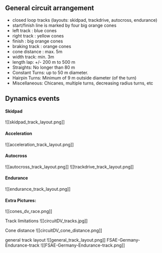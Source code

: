 ## **General circuit arrangement**
- closed loop tracks (layouts: skidpad, trackdrive, autocross, endurance)
- start/finish line is marked by four big orange cones
- left track : blue cones
- right track : yellow cones
- finish : big orange cones
- braking track : orange cones
- cone distance : max. 5m
- width track: min. 3m
- length lap: +/- 200 m to 500 m
- Straights: No longer than 80 m
- Constant Turns: up to 50 m diameter.
- Hairpin Turns: Minimum of 9 m outside diameter (of the turn)
- Miscellaneous: Chicanes, multiple turns, decreasing radius turns, etc

## Dynamics events

#### Skidpad
![[skidpad_track_layout.png]]

#### Acceleration
![[acceleration_track_layout.png]]

#### Autocross
![[autocross_track_layout.png]]
![[trackdrive_track_layout.png]]
#### Endurance 
![[endurance_track_layout.png]]


#### **Extra Pictures**:

![[cones_dv_race.png]]

Track limitations
![[circuitDV_tracks.jpg]]

Cone distance
![[circuitDV_cone_distance.png]]

general track layout
![[general_track_layout.png]]
FSAE-Germany-Endurance-track
![[FSAE-Germany-Endurance-track.png]] 

